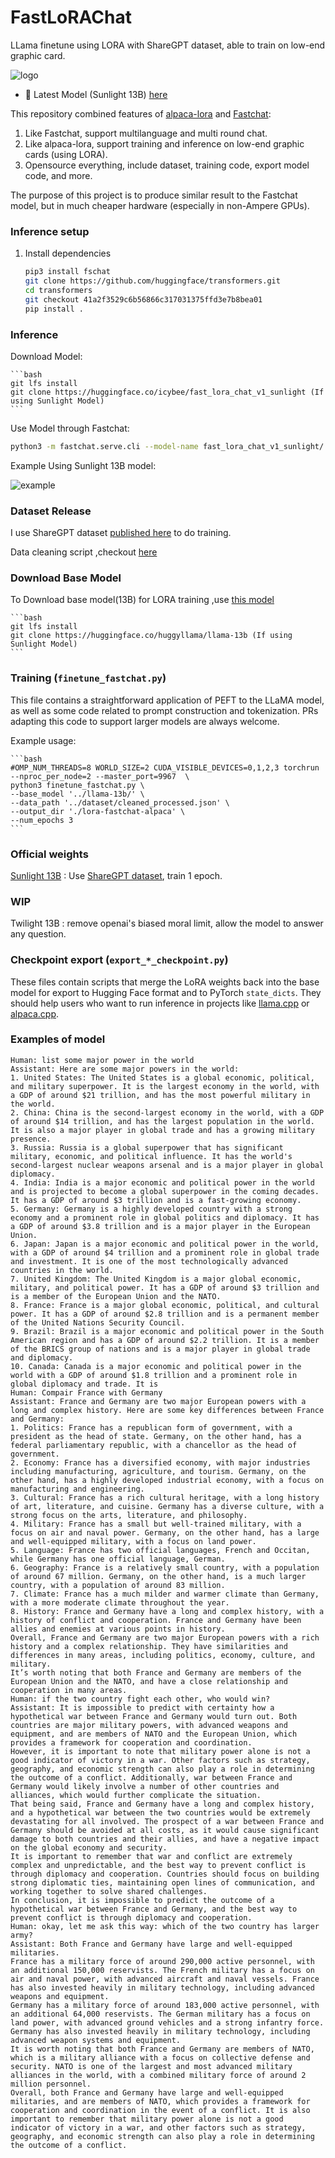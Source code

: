 # FastLoRAChat

LLama finetune using LORA with ShareGPT dataset, able to train on low-end graphic card.

![logo](imgs/logo.jpeg)

- 🤗 Latest Model (Sunlight 13B) [here](https://huggingface.co/icybee/fast_lora_chat_v1_sunlight)

This repository combined features of [alpaca-lora](https://github.com/tloen/alpaca-lora) and [Fastchat](https://github.com/lm-sys/FastChat):

1. Like Fastchat, support multilanguage and multi round chat.
2. Like alpaca-lora, support training and inference on low-end graphic cards (using LORA).
3. Opensource everything, include dataset, training code, export model code, and more.

The purpose of this project is to produce similar result to the Fastchat model, but in much cheaper hardware (especially in non-Ampere GPUs).

### Inference setup

1. Install dependencies

   ```bash
   pip3 install fschat
   git clone https://github.com/huggingface/transformers.git
   cd transformers
   git checkout 41a2f3529c6b56866c317031375ffd3e7b8bea01
   pip install .
   ```

### Inference

Download Model:

    ```bash
    git lfs install
    git clone https://huggingface.co/icybee/fast_lora_chat_v1_sunlight (If using Sunlight Model)
    ```

Use Model through Fastchat:

```bash
python3 -m fastchat.serve.cli --model-name fast_lora_chat_v1_sunlight/  --num-gpus 4
```

Example Using Sunlight 13B model:

![example](imgs/example.gif)

### Dataset Release

I use ShareGPT dataset [published here](https://huggingface.co/datasets/icybee/share_gpt_90k_v1) to do training.

Data cleaning script ,checkout [here](https://github.com/lm-sys/FastChat/blob/main/docs/commands/data_cleaning.md#steps)


### Download Base Model

To Download base model(13B) for LORA training ,use [this model](https://huggingface.co/huggyllama/llama-13b)

    ```bash
    git lfs install
    git clone https://huggingface.co/huggyllama/llama-13b (If using Sunlight Model)
    ```

### Training (`finetune_fastchat.py`)

This file contains a straightforward application of PEFT to the LLaMA model,
as well as some code related to prompt construction and tokenization.
PRs adapting this code to support larger models are always welcome.

Example usage:

    ```bash
    #OMP_NUM_THREADS=8 WORLD_SIZE=2 CUDA_VISIBLE_DEVICES=0,1,2,3 torchrun --nproc_per_node=2 --master_port=9967  \
    python3 finetune_fastchat.py \
    --base_model '../llama-13b/' \
    --data_path '../dataset/cleaned_processed.json' \
    --output_dir './lora-fastchat-alpaca' \
    --num_epochs 3
    ```

### Official weights

[Sunlight 13B](https://huggingface.co/icybee/fast_lora_chat_v1_sunlight) : Use [ShareGPT dataset](https://huggingface.co/datasets/icybee/share_gpt_90k_v1), train 1 epoch.

### WIP

Twilight 13B : remove openai's biased moral limit, allow the model to answer any question.

### Checkpoint export (`export_*_checkpoint.py`)

These files contain scripts that merge the LoRA weights back into the base model
for export to Hugging Face format and to PyTorch `state_dicts`.
They should help users
who want to run inference in projects like [llama.cpp](https://github.com/ggerganov/llama.cpp)
or [alpaca.cpp](https://github.com/antimatter15/alpaca.cpp).


### Examples of model

```
Human: list some major power in the world
Assistant: Here are some major powers in the world:
1. United States: The United States is a global economic, political, and military superpower. It is the largest economy in the world, with a GDP of around $21 trillion, and has the most powerful military in the world.
2. China: China is the second-largest economy in the world, with a GDP of around $14 trillion, and has the largest population in the world. It is also a major player in global trade and has a growing military presence.
3. Russia: Russia is a global superpower that has significant military, economic, and political influence. It has the world's second-largest nuclear weapons arsenal and is a major player in global diplomacy.
4. India: India is a major economic and political power in the world and is projected to become a global superpower in the coming decades. It has a GDP of around $3 trillion and is a fast-growing economy.
5. Germany: Germany is a highly developed country with a strong economy and a prominent role in global politics and diplomacy. It has a GDP of around $3.8 trillion and is a major player in the European Union.
6. Japan: Japan is a major economic and political power in the world, with a GDP of around $4 trillion and a prominent role in global trade and investment. It is one of the most technologically advanced countries in the world.
7. United Kingdom: The United Kingdom is a major global economic, military, and political power. It has a GDP of around $3 trillion and is a member of the European Union and the NATO.
8. France: France is a major global economic, political, and cultural power. It has a GDP of around $2.8 trillion and is a permanent member of the United Nations Security Council.
9. Brazil: Brazil is a major economic and political power in the South American region and has a GDP of around $2.2 trillion. It is a member of the BRICS group of nations and is a major player in global trade and diplomacy.
10. Canada: Canada is a major economic and political power in the world with a GDP of around $1.8 trillion and a prominent role in global diplomacy and trade. It is
Human: Compair France with Germany
Assistant: France and Germany are two major European powers with a long and complex history. Here are some key differences between France and Germany:
1. Politics: France has a republican form of government, with a president as the head of state. Germany, on the other hand, has a federal parliamentary republic, with a chancellor as the head of government.
2. Economy: France has a diversified economy, with major industries including manufacturing, agriculture, and tourism. Germany, on the other hand, has a highly developed industrial economy, with a focus on manufacturing and engineering.
3. Cultural: France has a rich cultural heritage, with a long history of art, literature, and cuisine. Germany has a diverse culture, with a strong focus on the arts, literature, and philosophy.
4. Military: France has a small but well-trained military, with a focus on air and naval power. Germany, on the other hand, has a large and well-equipped military, with a focus on land power.
5. Language: France has two official languages, French and Occitan, while Germany has one official language, German.
6. Geography: France is a relatively small country, with a population of around 67 million. Germany, on the other hand, is a much larger country, with a population of around 83 million.
7. Climate: France has a much milder and warmer climate than Germany, with a more moderate climate throughout the year.
8. History: France and Germany have a long and complex history, with a history of conflict and cooperation. France and Germany have been allies and enemies at various points in history.
Overall, France and Germany are two major European powers with a rich history and a complex relationship. They have similarities and differences in many areas, including politics, economy, culture, and military.
It’s worth noting that both France and Germany are members of the European Union and the NATO, and have a close relationship and cooperation in many areas.
Human: if the two country fight each other, who would win?
Assistant: It is impossible to predict with certainty how a hypothetical war between France and Germany would turn out. Both countries are major military powers, with advanced weapons and equipment, and are members of NATO and the European Union, which provides a framework for cooperation and coordination.
However, it is important to note that military power alone is not a good indicator of victory in a war. Other factors such as strategy, geography, and economic strength can also play a role in determining the outcome of a conflict. Additionally, war between France and Germany would likely involve a number of other countries and alliances, which would further complicate the situation.
That being said, France and Germany have a long and complex history, and a hypothetical war between the two countries would be extremely devastating for all involved. The prospect of a war between France and Germany should be avoided at all costs, as it would cause significant damage to both countries and their allies, and have a negative impact on the global economy and security.
It is important to remember that war and conflict are extremely complex and unpredictable, and the best way to prevent conflict is through diplomacy and cooperation. Countries should focus on building strong diplomatic ties, maintaining open lines of communication, and working together to solve shared challenges.
In conclusion, it is impossible to predict the outcome of a hypothetical war between France and Germany, and the best way to prevent conflict is through diplomacy and cooperation.
Human: okay, let me ask this way: which of the two country has larger army?
Assistant: Both France and Germany have large and well-equipped militaries.
France has a military force of around 290,000 active personnel, with an additional 150,000 reservists. The French military has a focus on air and naval power, with advanced aircraft and naval vessels. France has also invested heavily in military technology, including advanced weapons and equipment.
Germany has a military force of around 183,000 active personnel, with an additional 64,000 reservists. The German military has a focus on land power, with advanced ground vehicles and a strong infantry force. Germany has also invested heavily in military technology, including advanced weapon systems and equipment.
It is worth noting that both France and Germany are members of NATO, which is a military alliance with a focus on collective defense and security. NATO is one of the largest and most advanced military alliances in the world, with a combined military force of around 2 million personnel.
Overall, both France and Germany have large and well-equipped militaries, and are members of NATO, which provides a framework for cooperation and coordination in the event of a conflict. It is also important to remember that military power alone is not a good indicator of victory in a war, and other factors such as strategy, geography, and economic strength can also play a role in determining the outcome of a conflict.
```
